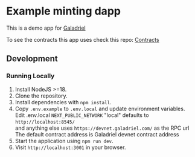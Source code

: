 # Example minting dapp

This is a demo app for [Galadriel](https://galadriel.com) 

To see the contracts this app uses check this repo: [Contracts](https://github.com/galadriel-ai/contracts)

## Development

### Running Locally

1. Install NodeJS >=18.
2. Clone the repository.
3. Install dependencies with `npm install`.
4. Copy `.env.example` to `.env.local` and update environment variables.  
Edit .env.local
`NEXT_PUBLIC_NETWORK` "local" defaults to `http://localhost:8545/`  
and anything else uses `https://devnet.galadriel.com/` as the RPC url  
The default contract address is Galadriel devnet contract address
5. Start the application using `npm run dev`.
6. Visit `http://localhost:3001` in your browser.

